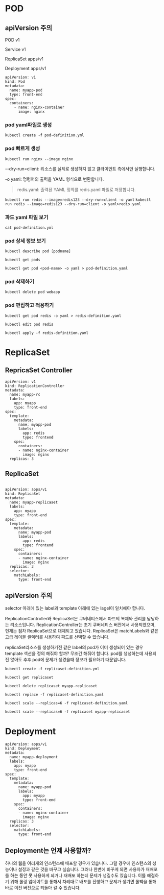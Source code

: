 # POD



## apiVersion 주의
POD v1

Service v1

ReplicaSet apps/v1

Deployment apps/v1


```
apiVersion: v1
kind: Pod
metadata:
  name: myapp-pod
  type: front-end
spec:
  containers:
    - name: nginx-container
      image: nginx
```
###  pod yaml파일로 생성
`kubectl create -f pod-definition.yml`

### pod 빠르게 생성
`kubectl run nginx --image nginx`

--dry-run=client: 리소스를 실제로 생성하지 않고 클라이언트 측에서만 실행합니다.

-o yaml: 명령어의 출력을 YAML 형식으로 변환합니다.

> redis.yaml: 출력된 YAML 정의를 redis.yaml 파일로 저장합니다.

`kubectl run redis --image=redis123 --dry-run=client -o yaml`
`kubectl run redis --image=redis123 --dry-run=client -o yaml>redis.yaml`

### 파드 yaml 파일 보기
`cat pod-definition.yml`

### pod 상세 정보 보기
`kubectl describe pod [podname]`

`kubectl get pods`

`kubectl get pod <pod-name> -o yaml > pod-definition.yaml`
### pod 삭제하기
`kubectl delete pod webapp`


### pod 편집하고 적용하기
`kubectl get pod redis -o yaml > redis-definition.yaml`

`kubectl edit pod redis`

`kubectl apply -f redis-definition.yaml `

# ReplicaSet

## RepricaSet Controller
```
apiVersion: v1
kind: ReplicationController
metadata:
  name: myapp-rc
  labels:
    app: myapp
    type: front-end
spec:
  template:
    metadata:
      name: myapp-pod
      labels:
        app: redis
        type: frontend
    spec:
      containers:
      - name: nginx-container
        image: nginx
  replicas: 3
```
## ReplicaSet

```

apiVersion: apps/v1
kind: ReplicaSet
metadata:
  name: myapp-replicaset
  labels:
    app: myapp
    type: front-end
spec:
  template:
    metadata:
      name: myapp-pod
      labels:
        app: redis
        type: frontend
    spec:
      containers:
      - name: nginx-container
        image: nginx
  replicas: 3
  selector:
    matchLabels:
      type: front-end
```

## apiVersion 주의
selector 아래에 있는 label과 template 아래에 있는 lagel이 일치해야 합니다.


ReplicationController와 ReplicaSet은 쿠버네티스에서 파드의 복제와 관리를 담당하는 리소스입니다.
ReplicationController는 초기 쿠버네티스 버전에서 사용되었으며, 현재는 점차 ReplicaSet으로 대체되고 있습니다. ReplicaSet은 matchLabels와 같은 고급 레이블 셀렉터를 사용하여 파드를 선택할 수 있습니다.


replicaSet리소스를 생성하기전 같은 label의 pod가 이미 생성되어 있는 경우 template 섹션을 정의 해줘야 할까?
무조건 해줘야 합니다.  pod를 생성하는데 사용되진 않아도 추후 pod에 문제가 생겼을때 정보가 필요하기 때문입니다.

`kubectl create -f replicaset-definition.yml`

`kubectl get replicaset`

`kubectl delete replicaset myapp-replicaset `

`kubectl replace -f replicaset-definition.yaml`

`kubectl scale --replicas=6 -f replicaset-definition.yaml`

`kubectl scale --replicas=6 -f replicaset myapp-replicaset`


# Deployment

```
apiVersion: apps/v1
kind: Deployment
metadata:
  name: myapp-deployment
  labels:
    app: myapp
    type: front-end
spec:
  template:
    metadata:
      name: myapp-pod
      labels:
        app: myapp
        type: front-end
    spec:
      containers:
      - name: nginx-container
        image: nginx
  replicas: 3
  selector:
    matchLabels:
      type: front-end
```

## Deployment는 언제 사용할까?

 하나의 웹을 여러개의 인스턴스에 배포할 경우가 있습니다. 그럴 경우에 인스턴스의 성능이나 설정과 같은 것을 바꾸고 싶습니다. 그러나 한번에 바꾸게 되면 사용자가 재배포를 하는 동안 못 사용하게 되거나 재배포 하는데 문제가 생길수도 있습니다. 
이를 해결하기 위해 롤링 업데이트를 통해서 차례대로 배포를 진행하고 문제가 생기면 롤백을 통해 바로 이전 버전으로 되돌아 갈 수 있습니다.

